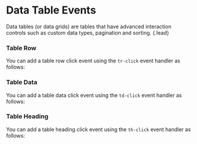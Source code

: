 # Data Table Events
Data tables (or data grids) are tables that have advanced interaction controls such as custom data types, pagination and sorting. {.lead}

### Table Row
You can add a table row click event using the `tr-click` event handler as follows:

<i-code-preview title="Table Row Click Event">
<i-datatable :columns="columns" :rows="rowsTr" @tr-click="onTableRowClick" />
<template slot="html">

~~~html
<i-datatable :columns="columns" :rows="rows" @tr-click="onTableRowClick" />
~~~

</template>
<template slot="js">

~~~js
export default {
    data() {
        return {
            columns: [
                { title: 'Name', path: 'name' },
                { title: 'Email', path: 'email' },
                { title: 'Age', path: 'age', align: 'right' }
            ],
            rows: [
                { id: '1', name: 'Richard Hendricks', email: 'richard.hendricks@email.com', age: 26 },
                { id: '2', name: 'Bertram Gilfoyle', email: 'bertram.gilfoyle@email.com', age: 30 },
                { id: '3', name: 'Dinesh Chugtai', email: 'dinesh.chugtai@email.com', age: 30 },
                { id: '4', name: 'Jared Dunn', email: 'jared.dunn@email.com', age: 35 },
                { id: '5', name: 'Erlich Bachman', email: 'erlich.bachman@email.com', age: 32 }
            ]
        }
    },
    methods: {
        onTableRowClick (event, row, rowIndex) {
            this.$set(this.rows[rowIndex], 'config', {
                columns: {
                    '*': { class: '_background-primary' }
                }
            });
        }
    }
}
~~~

</template>
</i-code-preview>

### Table Data
You can add a table data click event using the `td-click` event handler as follows:

<i-code-preview title="Table Data Click Event">
<i-datatable :columns="columns" :rows="rowsTd" @td-click="onTableDataClick" />
<template slot="html">

~~~html
<i-datatable :columns="columns" :rows="rows" @tr-click="onTableRowClick" />
~~~

</template>
<template slot="js">

~~~js
export default {
    data() {
        return {
            columns: [
                { title: 'Name', path: 'name' },
                { title: 'Email', path: 'email' },
                { title: 'Age', path: 'age', align: 'right' }
            ],
            rows: [
                { id: '1', name: 'Richard Hendricks', email: 'richard.hendricks@email.com', age: 26 },
                { id: '2', name: 'Bertram Gilfoyle', email: 'bertram.gilfoyle@email.com', age: 30 },
                { id: '3', name: 'Dinesh Chugtai', email: 'dinesh.chugtai@email.com', age: 30 },
                { id: '4', name: 'Jared Dunn', email: 'jared.dunn@email.com', age: 35 },
                { id: '5', name: 'Erlich Bachman', email: 'erlich.bachman@email.com', age: 32 }
            ]
        }
    },
    methods: {
        onTableDataClick (event, column, columnIndex, row, rowIndex) {
            if (columnIndex >= 0) {
                this.$set(this.rows[rowIndex], 'config', {
                    columns: {
                        [column.path]: { class: '_background-primary' }
                    }
                });
            }
        }
    }
}
~~~

</template>
</i-code-preview>

### Table Heading
You can add a table heading click event using the `th-click` event handler as follows:

<i-code-preview title="Table Header Click Event">
<i-datatable :columns="columnsTh" :rows="rowsTh" @th-click="onTableHeadingClick" />
<template slot="html">

~~~html
<i-datatable :columns="columns" :rows="rows" @th-click="onTableHeadingClick" />
~~~

</template>
<template slot="js">

~~~js
export default {
    data() {
        return {
            columns: [
                { title: 'Name', path: 'name' },
                { title: 'Email', path: 'email' },
                { title: 'Age', path: 'age', align: 'right' }
            ],
            rows: [
                { id: '1', name: 'Richard Hendricks', email: 'richard.hendricks@email.com', age: 26 },
                { id: '2', name: 'Bertram Gilfoyle', email: 'bertram.gilfoyle@email.com', age: 30 },
                { id: '3', name: 'Dinesh Chugtai', email: 'dinesh.chugtai@email.com', age: 30 },
                { id: '4', name: 'Jared Dunn', email: 'jared.dunn@email.com', age: 35 },
                { id: '5', name: 'Erlich Bachman', email: 'erlich.bachman@email.com', age: 32 }
            ]
        }
    },
    methods: {
        onTableHeadingClick(event, column, columnIndex) {
            if (columnIndex >= 0) {
                this.$set(this.columns[columnIndex], 'class', '_background-primary');
            }
        }
    }
}
~~~

</template>
</i-code-preview>

